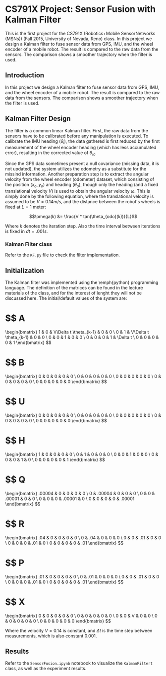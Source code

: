 # CS791X Project: Sensor Fusion with Kalman Filter
This is the first project for the CS791X  (Robotics+Mobile SensorNetworks (MSNs)) (Fall 2015, University of Nevada, Reno) class. In this project we design a Kalman filter to fuse sensor data from GPS, IMU, and the wheel encoder of a mobile robot. The result is compared to the raw data from the sensors. The comparison shows a smoother trajectory when the filter is used.

## Introduction
In this project we design a Kalman filter to fuse sensor data from GPS, IMU, and the wheel encoder of a mobile robot. The result is compared to the raw data from the sensors. The comparison shows a smoother trajectory when the filter is used.

## Kalman Filter Design
The filter is a common linear Kalman filter. First, the raw data from the sensors have to be calibrated before any manipulation is executed. To calibrate the IMU heading ($\theta_{i}$), the data gathered is first reduced by the first measurement of the wheel encoder heading (which has less accumulated error), resulting in the corrected value of $\theta_{ic}$.

Since the GPS data sometimes present a null covariance (missing data, it is not updated), the system utilizes the odometry as a substitute for the missind information.
Another preparation step is to extract the angular velocity from the wheel encoder (odometer) dataset, which consisting of the position ($x_{o},y_{o}$) and heading ($\theta_{o}$), though only the heading (and a fixed translational velocity $V$) is used to obtain the angular velocity $\omega$.
This is simply done by the following equation, where the translational velocity is assumed to be $V = 0.14m/s$, and the distance between the robot's wheels is fixed at $L = 1$ meter:

$$\omega(k) &= \frac{V * tan(\theta_{odo}(k))}{L}$$

Where $k$ denotes the iteration step.
Also the time interval between iterations is fixed in $dt = .001s$.

### Kalman Filter class

Refer to the `KF.py` file to check the filter implementation.

## Initialization
The Kalman filter was implemented using the \emph{python} programming language. The definition of the matrices can be found in the lecture materials of the class, and for the interest of lenght they will not be discussed here. The initial/default values of the system are:

$$
A
=
\begin{bmatrix}
1 & 0 & V\Delta t \theta_{k-1} & 0 & 0 \\
0 & 1 & V\Delta t \theta_{k-1} & 0 & 0 \\
0 & 0 & 1 & 0 & 0 \\
0 & 0 & 0 & 1 & \Delta t \\
0 & 0 & 0 & 0 & 1
\end{bmatrix}
$$

$$
B
=
\begin{bmatrix}
0 & 0 & 0 & 0 & 0 \\
0 & 0 & 0 & 0 & 0 \\
0 & 0 & 0 & 0 & 0 \\
0 & 0 & 0 & 0 & 0 \\
0 & 0 & 0 & 0 & 0
\end{bmatrix}
$$

$$
U
=
\begin{bmatrix}
0 & 0 & 0 & 0 & 0 \\
0 & 0 & 0 & 0 & 0 \\
0 & 0 & 0 & 0 & 0 \\
0 & 0 & 0 & 0 & 0 \\
0 & 0 & 0 & 0 & 0
\end{bmatrix}
$$

$$
H
=
\begin{bmatrix}
1 & 0 & 0 & 0 & 0 \\
0 & 1 & 0 & 0 & 0 \\
0 & 0 & 1 & 0 & 0 \\
0 & 0 & 0 & 1 & 0 \\
0 & 0 & 0 & 0 & 1
\end{bmatrix}
$$

$$
Q
=
\begin{bmatrix}
.00004 & 0 & 0 & 0 & 0 \\
0 & .00004 & 0 & 0 & 0 \\
0 & 0 & .00001 & 0 & 0 \\
0 & 0 & 0 & .00001 & 0 \\
0 & 0 & 0 & 0 & .00001
\end{bmatrix}
$$

$$
R
=
\begin{bmatrix}
.04 & 0 & 0 & 0 & 0 \\
0 & .04 & 0 & 0 & 0 \\
0 & 0 & .01 & 0 & 0 \\
0 & 0 & 0 & .01 & 0 \\
0 & 0 & 0 & 0 & .01
\end{bmatrix}
$$

$$
P
=
\begin{bmatrix}
.01 & 0 & 0 & 0 & 0 \\
0 & .01 & 0 & 0 & 0 \\
0 & 0 & .01 & 0 & 0 \\
0 & 0 & 0 & .01 & 0 \\
0 & 0 & 0 & 0 & .01
\end{bmatrix}
$$

$$
X
=
\begin{bmatrix}
0 & 0 & 0 & 0 & 0 \\
0 & 0 & 0 & 0 & 0 \\
0 & 0 & V & 0 & 0 \\
0 & 0 & 0 & 0 & 0 \\
0 & 0 & 0 & 0 & 0
\end{bmatrix}
$$

Where the velocity $V=0.14$ is constant, and $\Delta t$ is the time step between measurements, which is also constant $0.001$.

## Results

Refer to the `SensorFusion.ipynb` notebook to visualize the `KalmanFiltert` class, as well as the experiment results.